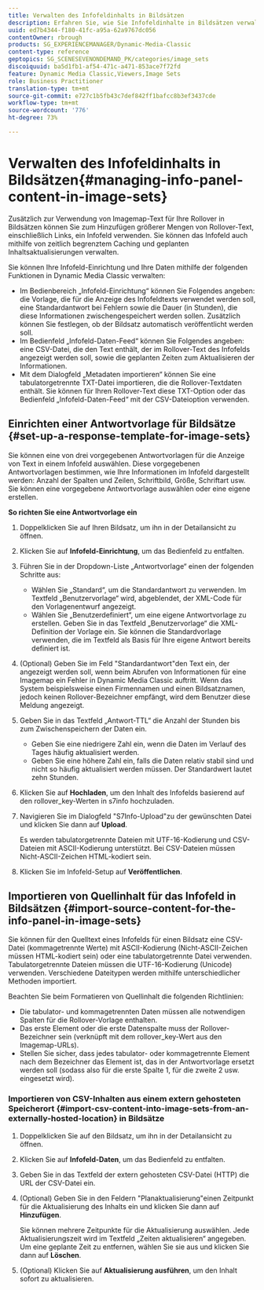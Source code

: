 ```yaml
---
title: Verwalten des Infofeldinhalts in Bildsätzen
description: Erfahren Sie, wie Sie Infofeldinhalte in Bildsätzen verwalten.
uuid: ed7b4344-f180-41fc-a95a-62a9767dc056
contentOwner: rbrough
products: SG_EXPERIENCEMANAGER/Dynamic-Media-Classic
content-type: reference
geptopics: SG_SCENESEVENONDEMAND_PK/categories/image_sets
discoiquuid: ba5d1fb1-af54-471c-a471-853ace7f72fd
feature: Dynamic Media Classic,Viewers,Image Sets
role: Business Practitioner
translation-type: tm+mt
source-git-commit: e727c1b5fb43c7def842ff1bafcc8b3ef3437cde
workflow-type: tm+mt
source-wordcount: '776'
ht-degree: 73%

---
```



# Verwalten des Infofeldinhalts in Bildsätzen{#managing-info-panel-content-in-image-sets}

Zusätzlich zur Verwendung von Imagemap-Text für Ihre Rollover in Bildsätzen können Sie zum Hinzufügen größerer Mengen von Rollover-Text, einschließlich Links, ein Infofeld verwenden. Sie können das Infofeld auch mithilfe von zeitlich begrenztem Caching und geplanten Inhaltsaktualisierungen verwalten.

Sie können Ihre Infofeld-Einrichtung und Ihre Daten mithilfe der folgenden Funktionen in Dynamic Media Classic verwalten:

* Im Bedienbereich „Infofeld-Einrichtung“ können Sie Folgendes angeben: die Vorlage, die für die Anzeige des Infofeldtexts verwendet werden soll, eine Standardantwort bei Fehlern sowie die Dauer (in Stunden), die diese Informationen zwischengespeichert werden sollen. Zusätzlich können Sie festlegen, ob der Bildsatz automatisch veröffentlicht werden soll.
* Im Bedienfeld „Infofeld-Daten-Feed“ können Sie Folgendes angeben: eine CSV-Datei, die den Text enthält, der im Rollover-Text des Infofelds angezeigt werden soll, sowie die geplanten Zeiten zum Aktualisieren der Informationen.
* Mit dem Dialogfeld „Metadaten importieren“ können Sie eine tabulatorgetrennte TXT-Datei importieren, die die Rollover-Textdaten enthält. Sie können für Ihren Rollover-Text diese TXT-Option oder das Bedienfeld „Infofeld-Daten-Feed“ mit der CSV-Dateioption verwenden.

## Einrichten einer Antwortvorlage für Bildsätze {#set-up-a-response-template-for-image-sets}

Sie können eine von drei vorgegebenen Antwortvorlagen für die Anzeige von Text in einem Infofeld auswählen. Diese vorgegebenen Antwortvorlagen bestimmen, wie Ihre Informationen im Infofeld dargestellt werden: Anzahl der Spalten und Zeilen, Schriftbild, Größe, Schriftart usw. Sie können eine vorgegebene Antwortvorlage auswählen oder eine eigene erstellen.

**So richten Sie eine Antwortvorlage ein**

1. Doppelklicken Sie auf Ihren Bildsatz, um ihn in der Detailansicht zu öffnen.
1. Klicken Sie auf **Infofeld-Einrichtung**, um das Bedienfeld zu entfalten.
1. Führen Sie in der Dropdown-Liste „Antwortvorlage“ einen der folgenden Schritte aus:

   * Wählen Sie „Standard“, um die Standardantwort zu verwenden. Im Textfeld „Benutzervorlage“ wird, abgeblendet, der XML-Code für den Vorlagenentwurf angezeigt.
   * Wählen Sie „Benutzerdefiniert“, um eine eigene Antwortvorlage zu erstellen. Geben Sie in das Textfeld „Benutzervorlage“ die XML-Definition der Vorlage ein. Sie können die Standardvorlage verwenden, die im Textfeld als Basis für Ihre eigene Antwort bereits definiert ist.

1. (Optional) Geben Sie im Feld &quot;Standardantwort&quot;den Text ein, der angezeigt werden soll, wenn beim Abrufen von Informationen für eine Imagemap ein Fehler in Dynamic Media Classic auftritt. Wenn das System beispielsweise einen Firmennamen und einen Bildsatznamen, jedoch keinen Rollover-Bezeichner empfängt, wird dem Benutzer diese Meldung angezeigt.
1. Geben Sie in das Textfeld „Antwort-TTL“ die Anzahl der Stunden bis zum Zwischenspeichern der Daten ein.

   * Geben Sie eine niedrigere Zahl ein, wenn die Daten im Verlauf des Tages häufig aktualisiert werden.
   * Geben Sie eine höhere Zahl ein, falls die Daten relativ stabil sind und nicht so häufig aktualisiert werden müssen. Der Standardwert lautet zehn Stunden.

1. Klicken Sie auf **Hochladen**, um den Inhalt des Infofelds basierend auf den rollover_key-Werten in s7info hochzuladen.
1. Navigieren Sie im Dialogfeld &quot;S7Info-Upload&quot;zu der gewünschten Datei und klicken Sie dann auf **Upload**.

   Es werden tabulatorgetrennte Dateien mit UTF-16-Kodierung und CSV-Dateien mit ASCII-Kodierung unterstützt. Bei CSV-Dateien müssen Nicht-ASCII-Zeichen HTML-kodiert sein.

1. Klicken Sie im Infofeld-Setup auf **Veröffentlichen**.

## Importieren von Quellinhalt für das Infofeld in Bildsätzen {#import-source-content-for-the-info-panel-in-image-sets}

Sie können für den Quelltext eines Infofelds für einen Bildsatz eine CSV-Datei (kommagetrennte Werte) mit ASCII-Kodierung (Nicht-ASCII-Zeichen müssen HTML-kodiert sein) oder eine tabulatorgetrennte Datei verwenden. Tabulatorgetrennte Dateien müssen die UTF-16-Kodierung (Unicode) verwenden. Verschiedene Dateitypen werden mithilfe unterschiedlicher Methoden importiert.

Beachten Sie beim Formatieren von Quellinhalt die folgenden Richtlinien:

* Die tabulator- und kommagetrennten Daten müssen alle notwendigen Spalten für die Rollover-Vorlage enthalten.
* Das erste Element oder die erste Datenspalte muss der Rollover-Bezeichner sein (verknüpft mit dem rollover_key-Wert aus den Imagemap-URLs).
* Stellen Sie sicher, dass jedes tabulator- oder kommagetrennte Element nach dem Bezeichner das Element ist, das in der Antwortvorlage ersetzt werden soll (sodass also für die erste Spalte $1$, für die zweite $2$ usw. eingesetzt wird).

### Importieren von CSV-Inhalten aus einem extern gehosteten Speicherort {#import-csv-content-into-image-sets-from-an-externally-hosted-location} in Bildsätze

1. Doppelklicken Sie auf den Bildsatz, um ihn in der Detailansicht zu öffnen.
1. Klicken Sie auf **Infofeld-Daten**, um das Bedienfeld zu entfalten.
1. Geben Sie in das Textfeld der extern gehosteten CSV-Datei (HTTP) die URL der CSV-Datei ein.
1. (Optional) Geben Sie in den Feldern &quot;Planaktualisierung&quot;einen Zeitpunkt für die Aktualisierung des Inhalts ein und klicken Sie dann auf **Hinzufügen**.

   Sie können mehrere Zeitpunkte für die Aktualisierung auswählen. Jede Aktualisierungszeit wird im Textfeld „Zeiten aktualisieren“ angegeben. Um eine geplante Zeit zu entfernen, wählen Sie sie aus und klicken Sie dann auf **Löschen**.

1. (Optional) Klicken Sie auf **Aktualisierung ausführen**, um den Inhalt sofort zu aktualisieren.

